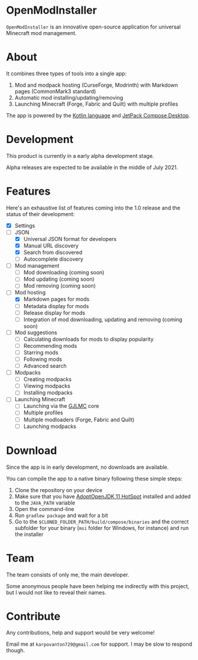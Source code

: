# OpenModInstaller
`OpenModInstaller` is an innovative open-source application for universal Minecraft mod management.

# About

It combines three types of tools into a single app:

1. Mod and modpack hosting (CurseForge, Modrinth) with Markdown pages (CommonMark3 standard)
2. Automatic mod installing/updating/removing
3. Launching Minecraft (Forge, Fabric and Quilt) with multiple profiles

The app is powered by the [Kotlin language](https://kotlinlang.org/) and [JetPack Compose Desktop](https://www.jetbrains.com/lp/compose/).

# Development

This product is currently in a early alpha development stage.

Alpha releases are expected to be available in the middle of July 2021.

# Features

Here's an exhaustive list of features coming into the 1.0 release
and the status of their development:

- [x] Settings
- [ ] JSON
  - [x] Universal JSON format for developers
  - [x] Manual URL discovery
  - [x] Search from discovered
  - [ ] Autocomplete discovery
- [ ] Mod management
  - [ ] Mod downloading (coming soon)
  - [ ] Mod updating (coming soon)
  - [ ] Mod removing (coming soon)
- [ ] Mod hosting
  - [x] Markdown pages for mods
  - [ ] Metadata display for mods
  - [ ] Release display for mods
  - [ ] Integration of mod downloading, updating and removing (coming soon)
- [ ] Mod suggestions
  - [ ] Calculating downloads for mods to display popularity
  - [ ] Recommending mods
  - [ ] Starring mods
  - [ ] Following mods
  - [ ] Advanced search
- [ ] Modpacks
  - [ ] Creating modpacks
  - [ ] Viewing modpacks
  - [ ] Installing modpacks
- [ ] Launching Minecraft
  - [ ] Launching via the [GJLMC](https://github.com/GoodTimeStudio/GoodTime-Java-Minecraft-Launcher-Core) core
  - [ ] Multiple profiles
  - [ ] Multiple modloaders (Forge, Fabric and Quilt)
  - [ ] Launching modpacks

# Download

Since the app is in early development, no downloads are available.

You can compile the app to a native binary following these simple steps:

1. Clone the repository on your device
2. Make sure that you have [AdoptOpenJDK 11 HotSpot](https://adoptopenjdk.net/) installed and added to the `JAVA_PATH` variable
3. Open the command-line
4. Run `gradlew package` and wait for a bit
5. Go to the `$CLONED_FOLDER_PATH/build/compose/binaries` and the correct subfolder for
your binary (`msi` folder for Windows, for instance) and run the installer

# Team

The team consists of only me, the main developer.

Some anonymous people have been helping me indirectly with this project, but I would not like to reveal their names.

# Contribute

Any contributions, help and support would be very welcome!

Email me at `karpovanton729@gmail.com` for support. I may be slow to respond though.
